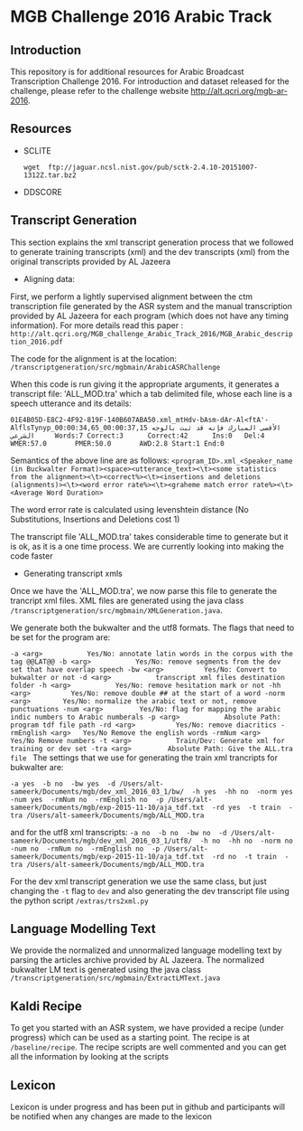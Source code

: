MGB Challenge 2016 Arabic Track
====

## Introduction ##

This repository is for additional resources for Arabic Broadcast Transcription Challenge 2016. For introduction and dataset released for the challenge, please refer to the challenge website http://alt.qcri.org/mgb-ar-2016.

## Resources ##

* SCLITE

  `wget  ftp://jaguar.ncsl.nist.gov/pub/sctk-2.4.10-20151007-1312Z.tar.bz2`

* DDSCORE

## Transcript Generation ##

This section explains the xml transcript generation process that we followed to generate training transcripts (xml) and the dev transcripts (xml) from the original transcripts provided by AL Jazeera

* Aligning data:

First, we perform a lightly supervised alignment between the ctm transcription file generated by the ASR system and the manual transcription provided by AL Jazeera for each program (which does not have any timing information). For more details read this paper : `http://alt.qcri.org/MGB_challenge_Arabic_Track_2016/MGB_Arabic_description_2016.pdf`

The code for the alignment is at the location: `/transcriptgeneration/src/mgbmain/ArabicASRChallenge`

When this code is run giving it the appropriate arguments, it generates a transcript file: 'ALL_MOD.tra' which a tab delimited file, whose each line is a speech utterance and its details:

`01E4B05D-E8C2-4F92-819F-140B607ABA50.xml_mtHdv-bAsm-dAr-Al<ftA'-AlflsTynyp_00:00:34,65_00:00:37,15 الأقصى المبارك فإنه قد ثبت بالوجه الشرعي     Words:7 Correct:3      Correct:42      Ins:0   Del:4   WMER:57.0       PMER:50.0       AWD:2.8 Start:1 End:0`

Semantics of the above line are as follows:
`<program_ID>.xml_<Speaker_name (in Buckwalter Format)><space><utterance_text><\t><some statistics from the alignment><\t><correct%><\t><insertions and deletions (alignments)><\t><word error rate%><\t><graheme match error rate%><\t><Average Word Duration>`

The word error rate is calculated using levenshtein distance (No Substitutions, Insertions and Deletions cost 1)

The transcript file 'ALL_MOD.tra' takes considerable time to generate but it is ok, as it is a one time process. We are currently looking into making the code faster

* Generating transcript xmls

Once we have the 'ALL_MOD.tra', we now parse this file to generate the trancript xml files. XML files are generated using the java class `/transcriptgeneration/src/mgbmain/XMLGeneration.java`.

We generate both the bukwalter and the utf8 formats. The flags that need to be set for the program are:

`-a <arg>           Yes/No: annotate latin words in the corpus with the
                    tag @@LAT@@
 -b <arg>           Yes/No: remove segments from the dev set that have
                    overlap speech
 -bw <arg>          Yes/No: Convert to bukwalter or not
 -d <arg>           transcript xml files destination folder
 -h <arg>           Yes/No: remove hesitation mark or not
 -hh <arg>          Yes/No: remove double ## at the start of a word
 -norm <arg>        Yes/No: normalize the arabic text or not, remove
                    punctuations
 -num <arg>         Yes/No: flag for mapping the arabic indic numbers to
                    Arabic numberals
 -p <arg>           Absolute Path: program tdf file path
 -rd <arg>          Yes/No: remove diacritics
 -rmEnglish <arg>   Yes/No Remove the english words
 -rmNum <arg>       Yes/No Remove numbers
 -t <arg>           Train/Dev: Generate xml for training or dev set
 -tra <arg>         Absolute Path: Give the ALL.tra file
`
The settings that we use for generating the train xml trancripts for bukwalter are:

`-a yes 
-b no 
-bw yes 
-d /Users/alt-sameerk/Documents/mgb/dev_xml_2016_03_1/bw/ 
-h yes 
-hh no 
-norm yes 
-num yes 
-rmNum no 
-rmEnglish no 
-p /Users/alt-sameerk/Documents/mgb/exp-2015-11-10/aja_tdf.txt 
-rd yes 
-t train 
-tra /Users/alt-sameerk/Documents/mgb/ALL_MOD.tra`

and for the utf8 xml transcripts:
`-a no 
-b no 
-bw no 
-d /Users/alt-sameerk/Documents/mgb/dev_xml_2016_03_1/utf8/ 
-h no 
-hh no 
-norm no 
-num no 
-rmNum no 
-rmEnglish no 
-p /Users/alt-sameerk/Documents/mgb/exp-2015-11-10/aja_tdf.txt 
-rd no 
-t train 
-tra /Users/alt-sameerk/Documents/mgb/ALL_MOD.tra`

For the dev xml transcript generation we use the same class, but just changing the `-t` flag to `dev` and also generating the dev transcript file using the python script `/extras/trs2xml.py`

## Language Modelling Text ##

We provide the normalized and unnormalized language modelling text by parsing the articles archive provided by AL Jazeera. The normalized bukwalter LM text is generated using the java class `/transcriptgeneration/src/mgbmain/ExtractLMText.java`

## Kaldi Recipe ##

To get you started with an ASR system, we have provided a recipe (under progress) which can be used as a starting point.
The recipe is at `/baseline/recipe`. The recipe scripts are well commented and you can get all the information by looking at the scripts

## Lexicon ##

Lexicon is under progress and has been put in github and participants will be notified when any changes are made to the lexicon
